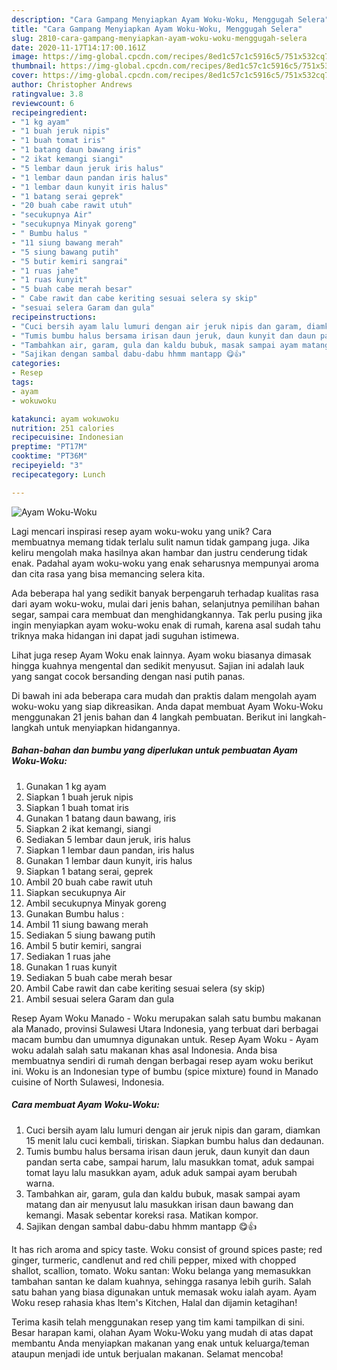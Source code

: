 ```yaml
---
description: "Cara Gampang Menyiapkan Ayam Woku-Woku, Menggugah Selera"
title: "Cara Gampang Menyiapkan Ayam Woku-Woku, Menggugah Selera"
slug: 2810-cara-gampang-menyiapkan-ayam-woku-woku-menggugah-selera
date: 2020-11-17T14:17:00.161Z
image: https://img-global.cpcdn.com/recipes/8ed1c57c1c5916c5/751x532cq70/ayam-woku-woku-foto-resep-utama.jpg
thumbnail: https://img-global.cpcdn.com/recipes/8ed1c57c1c5916c5/751x532cq70/ayam-woku-woku-foto-resep-utama.jpg
cover: https://img-global.cpcdn.com/recipes/8ed1c57c1c5916c5/751x532cq70/ayam-woku-woku-foto-resep-utama.jpg
author: Christopher Andrews
ratingvalue: 3.8
reviewcount: 6
recipeingredient:
- "1 kg ayam"
- "1 buah jeruk nipis"
- "1 buah tomat iris"
- "1 batang daun bawang iris"
- "2 ikat kemangi siangi"
- "5 lembar daun jeruk iris halus"
- "1 lembar daun pandan iris halus"
- "1 lembar daun kunyit iris halus"
- "1 batang serai geprek"
- "20 buah cabe rawit utuh"
- "secukupnya Air"
- "secukupnya Minyak goreng"
- " Bumbu halus "
- "11 siung bawang merah"
- "5 siung bawang putih"
- "5 butir kemiri sangrai"
- "1 ruas jahe"
- "1 ruas kunyit"
- "5 buah cabe merah besar"
- " Cabe rawit dan cabe keriting sesuai selera sy skip"
- "sesuai selera Garam dan gula"
recipeinstructions:
- "Cuci bersih ayam lalu lumuri dengan air jeruk nipis dan garam, diamkan 15 menit lalu cuci kembali, tiriskan. Siapkan bumbu halus dan dedaunan."
- "Tumis bumbu halus bersama irisan daun jeruk, daun kunyit dan daun pandan serta cabe, sampai harum, lalu masukkan tomat, aduk sampai tomat layu lalu masukkan ayam, aduk aduk sampai ayam berubah warna."
- "Tambahkan air, garam, gula dan kaldu bubuk, masak sampai ayam matang dan air menyusut lalu masukkan irisan daun bawang dan kemangi. Masak sebentar koreksi rasa. Matikan kompor."
- "Sajikan dengan sambal dabu-dabu hhmm mantapp 😋👍"
categories:
- Resep
tags:
- ayam
- wokuwoku

katakunci: ayam wokuwoku 
nutrition: 251 calories
recipecuisine: Indonesian
preptime: "PT17M"
cooktime: "PT36M"
recipeyield: "3"
recipecategory: Lunch

---
```



![Ayam Woku-Woku](https://img-global.cpcdn.com/recipes/8ed1c57c1c5916c5/751x532cq70/ayam-woku-woku-foto-resep-utama.jpg)

Lagi mencari inspirasi resep ayam woku-woku yang unik? Cara membuatnya memang tidak terlalu sulit namun tidak gampang juga. Jika keliru mengolah maka hasilnya akan hambar dan justru cenderung tidak enak. Padahal ayam woku-woku yang enak seharusnya mempunyai aroma dan cita rasa yang bisa memancing selera kita.

Ada beberapa hal yang sedikit banyak berpengaruh terhadap kualitas rasa dari ayam woku-woku, mulai dari jenis bahan, selanjutnya pemilihan bahan segar, sampai cara membuat dan menghidangkannya. Tak perlu pusing jika ingin menyiapkan ayam woku-woku enak di rumah, karena asal sudah tahu triknya maka hidangan ini dapat jadi suguhan istimewa.

Lihat juga resep Ayam Woku enak lainnya. Ayam woku biasanya dimasak hingga kuahnya mengental dan sedikit menyusut. Sajian ini adalah lauk yang sangat cocok bersanding dengan nasi putih panas.


Di bawah ini ada beberapa cara mudah dan praktis dalam mengolah ayam woku-woku yang siap dikreasikan. Anda dapat membuat Ayam Woku-Woku menggunakan 21 jenis bahan dan 4 langkah pembuatan. Berikut ini langkah-langkah untuk menyiapkan hidangannya.

<!--inarticleads1-->

##### Bahan-bahan dan bumbu yang diperlukan untuk pembuatan Ayam Woku-Woku:

1. Gunakan 1 kg ayam
1. Siapkan 1 buah jeruk nipis
1. Siapkan 1 buah tomat iris
1. Gunakan 1 batang daun bawang, iris
1. Siapkan 2 ikat kemangi, siangi
1. Sediakan 5 lembar daun jeruk, iris halus
1. Siapkan 1 lembar daun pandan, iris halus
1. Gunakan 1 lembar daun kunyit, iris halus
1. Siapkan 1 batang serai, geprek
1. Ambil 20 buah cabe rawit utuh
1. Siapkan secukupnya Air
1. Ambil secukupnya Minyak goreng
1. Gunakan  Bumbu halus :
1. Ambil 11 siung bawang merah
1. Sediakan 5 siung bawang putih
1. Ambil 5 butir kemiri, sangrai
1. Sediakan 1 ruas jahe
1. Gunakan 1 ruas kunyit
1. Sediakan 5 buah cabe merah besar
1. Ambil  Cabe rawit dan cabe keriting sesuai selera (sy skip)
1. Ambil sesuai selera Garam dan gula


Resep Ayam Woku Manado - Woku merupakan salah satu bumbu makanan ala Manado, provinsi Sulawesi Utara Indonesia, yang terbuat dari berbagai macam bumbu dan umumnya digunakan untuk. Resep Ayam Woku - Ayam woku adalah salah satu makanan khas asal Indonesia. Anda bisa membuatnya sendiri di rumah dengan berbagai resep ayam woku berikut ini. Woku is an Indonesian type of bumbu (spice mixture) found in Manado cuisine of North Sulawesi, Indonesia. 

<!--inarticleads2-->

##### Cara membuat Ayam Woku-Woku:

1. Cuci bersih ayam lalu lumuri dengan air jeruk nipis dan garam, diamkan 15 menit lalu cuci kembali, tiriskan. Siapkan bumbu halus dan dedaunan.
1. Tumis bumbu halus bersama irisan daun jeruk, daun kunyit dan daun pandan serta cabe, sampai harum, lalu masukkan tomat, aduk sampai tomat layu lalu masukkan ayam, aduk aduk sampai ayam berubah warna.
1. Tambahkan air, garam, gula dan kaldu bubuk, masak sampai ayam matang dan air menyusut lalu masukkan irisan daun bawang dan kemangi. Masak sebentar koreksi rasa. Matikan kompor.
1. Sajikan dengan sambal dabu-dabu hhmm mantapp 😋👍


It has rich aroma and spicy taste. Woku consist of ground spices paste; red ginger, turmeric, candlenut and red chili pepper, mixed with chopped shallot, scallion, tomato. Woku santan: Woku belanga yang memasukkan tambahan santan ke dalam kuahnya, sehingga rasanya lebih gurih. Salah satu bahan yang biasa digunakan untuk memasak woku ialah ayam. Ayam Woku resep rahasia khas Item&#39;s Kitchen, Halal dan dijamin ketagihan! 

Terima kasih telah menggunakan resep yang tim kami tampilkan di sini. Besar harapan kami, olahan Ayam Woku-Woku yang mudah di atas dapat membantu Anda menyiapkan makanan yang enak untuk keluarga/teman ataupun menjadi ide untuk berjualan makanan. Selamat mencoba!
